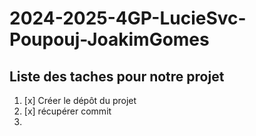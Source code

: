 # 2024-2025-4GP-LucieSvc-Poupouj-JoakimGomes

## Liste des taches pour notre projet

1. [x] Créer le dépôt du projet 
2. [x] récupérer commit
3. 
